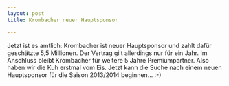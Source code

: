 ```yaml
---
layout: post
title: Krombacher neuer Hauptsponsor

---
```


Jetzt ist es amtlich: Krombacher ist neuer Hauptsponsor und zahlt dafür geschätzte 5,5 Millionen. Der Vertrag gilt allerdings nur für ein Jahr. Im Anschluss bleibt Krombacher für weitere 5 Jahre Premiumpartner. Also haben wir die Kuh erstmal vom Eis. Jetzt kann die Suche nach einem neuen Hauptsponsor für die Saison 2013/2014 beginnen... :-)


